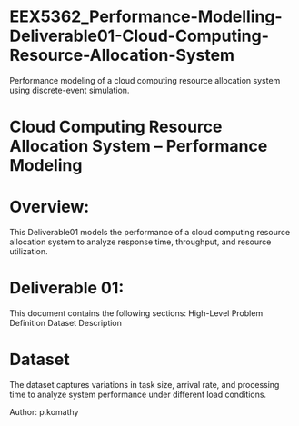 # EEX5362_Performance-Modelling-Deliverable01-Cloud-Computing-Resource-Allocation-System
Performance modeling of a cloud computing resource allocation system using discrete-event simulation.

# Cloud Computing Resource Allocation System – Performance Modeling

# Overview:
This Deliverable01 models the performance of a cloud computing resource allocation system to analyze response time, throughput, and resource utilization.


# Deliverable 01:
This document contains the following sections:
High-Level Problem Definition
Dataset Description

# Dataset
The dataset captures variations in task size, arrival rate, and processing time to analyze system performance under different load conditions.


Author:
p.komathy            
